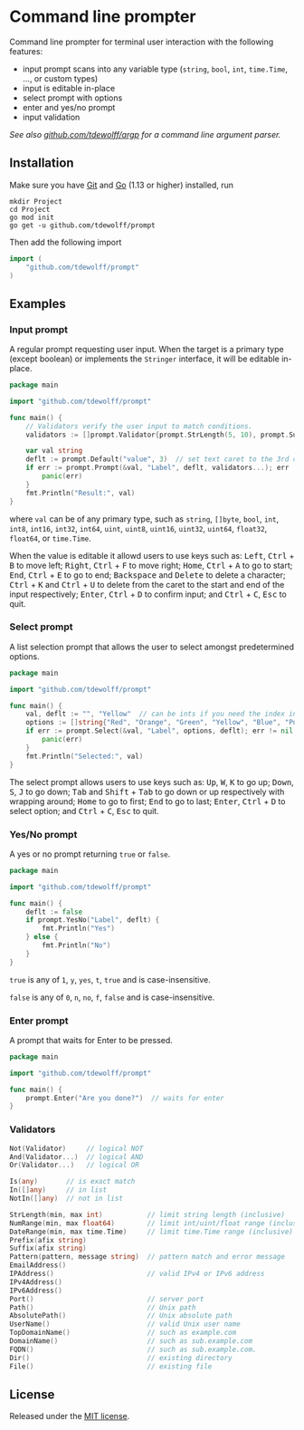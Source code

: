 # Command line prompter
Command line prompter for terminal user interaction with the following features:

- input prompt scans into any variable type (`string`, `bool`, `int`, `time.Time`, ..., or custom types)
- input is editable in-place
- select prompt with options
- enter and yes/no prompt
- input validation

*See also [github.com/tdewolff/argp](https://github.com/tdewolff/argp) for a command line argument parser.*

## Installation
Make sure you have [Git](https://git-scm.com/) and [Go](https://golang.org/dl/) (1.13 or higher) installed, run
```
mkdir Project
cd Project
go mod init
go get -u github.com/tdewolff/prompt
```

Then add the following import
``` go
import (
    "github.com/tdewolff/prompt"
)
```

## Examples
### Input prompt
A regular prompt requesting user input. When the target is a primary type (except boolean) or implements the `Stringer` interface, it will be editable in-place.

```go
package main

import "github.com/tdewolff/prompt"

func main() {
    // Validators verify the user input to match conditions.
    validators := []prompt.Validator{prompt.StrLength(5, 10), prompt.Suffix("suffix")}

    var val string
    deflt := prompt.Default("value", 3)  // set text caret to the 3rd character
    if err := prompt.Prompt(&val, "Label", deflt, validators...); err != nil {
        panic(err)
    }
    fmt.Println("Result:", val)
}
```

where `val` can be of any primary type, such as `string`, `[]byte`, `bool`, `int`, `int8`, `int16`, `int32`, `int64`, `uint`, `uint8`, `uint16`, `uint32`, `uint64`, `float32`, `float64`, or `time.Time`.

When the value is editable it allowd users to use keys such as: <kbd>Left</kbd>, <kbd>Ctrl</kbd> + <kbd>B</kbd> to move left; <kbd>Right</kbd>, <kbd>Ctrl</kbd> + <kbd>F</kbd> to move right; <kbd>Home</kbd>, <kbd>Ctrl</kbd> + <kbd>A</kbd> to go to start; <kbd>End</kbd>, <kbd>Ctrl</kbd> + <kbd>E</kbd> to go to end; <kbd>Backspace</kbd> and <kbd>Delete</kbd> to delete a character; <kbd>Ctrl</kbd> + <kbd>K</kbd> and <kbd>Ctrl</kbd> + <kbd>U</kbd> to delete from the caret to the start and end of the input respectively; <kbd>Enter</kbd>, <kbd>Ctrl</kbd> + <kbd>D</kbd> to confirm input; and <kbd>Ctrl</kbd> + <kbd>C</kbd>, <kbd>Esc</kbd> to quit.

### Select prompt
A list selection prompt that allows the user to select amongst predetermined options.

```go
package main

import "github.com/tdewolff/prompt"

func main() {
    val, deflt := "", "Yellow"  // can be ints if you need the index into options
    options := []string{"Red", "Orange", "Green", "Yellow", "Blue", "Purple"}
    if err := prompt.Select(&val, "Label", options, deflt); err != nil {
        panic(err)
    }
    fmt.Println("Selected:", val)
}
```

The select prompt allows users to use keys such as: <kbd>Up</kbd>, <kbd>W</kbd>, <kbd>K</kbd> to go up; <kbd>Down</kbd>, <kbd>S</kbd>, <kbd>J</kbd> to go down; <kbd>Tab</kbd> and <kbd>Shift</kbd> + <kbd>Tab</kbd> to go down or up respectively with wrapping around; <kbd>Home</kbd> to go to first; <kbd>End</kbd> to go to last; <kbd>Enter</kbd>, <kbd>Ctrl</kbd> + <kbd>D</kbd> to select option; and <kbd>Ctrl</kbd> + <kbd>C</kbd>, <kbd>Esc</kbd> to quit.

### Yes/No prompt
A yes or no prompt returning `true` or `false`.

```go
package main

import "github.com/tdewolff/prompt"

func main() {
    deflt := false
    if prompt.YesNo("Label", deflt) {
        fmt.Println("Yes")
    } else {
        fmt.Println("No")
    }
}
```

`true` is any of `1`, `y`, `yes`, `t`, `true` and is case-insensitive.

`false` is any of `0`, `n`, `no`, `f`, `false` and is case-insensitive.

### Enter prompt
A prompt that waits for Enter to be pressed.

```go
package main

import "github.com/tdewolff/prompt"

func main() {
    prompt.Enter("Are you done?")  // waits for enter
}
```

### Validators
```go
Not(Validator)     // logical NOT
And(Validator...)  // logical AND
Or(Validator...)   // logical OR

Is(any)       // is exact match
In([]any)     // in list
NotIn([]any)  // not in list

StrLength(min, max int)           // limit string length (inclusive)
NumRange(min, max float64)        // limit int/uint/float range (inclusive)
DateRange(min, max time.Time)     // limit time.Time range (inclusive)
Prefix(afix string)
Suffix(afix string)
Pattern(pattern, message string)  // pattern match and error message
EmailAddress()
IPAddress()                       // valid IPv4 or IPv6 address
IPv4Address()
IPv6Address()
Port()                            // server port
Path()                            // Unix path
AbsolutePath()                    // Unix absolute path
UserName()                        // valid Unix user name
TopDomainName()                   // such as example.com
DomainName()                      // such as sub.example.com
FQDN()                            // such as sub.example.com.
Dir()                             // existing directory
File()                            // existing file
```

## License
Released under the [MIT license](LICENSE.md).
